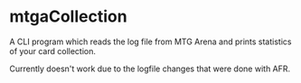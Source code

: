 # mtgaCollection
A CLI program which reads the log file from MTG Arena and prints statistics of your card collection.

Currently doesn't work due to the logfile changes that were done with AFR.
